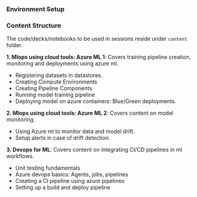 ### Environment Setup


### Content Structure

The code/decks/notebooks to be used in sessions reside under `content` folder.

**1. Mlops using cloud tools: Azure ML 1**: Covers training pipeline creation, monitoring and deployments using azure ml.

- Registering datasets in datastores.
- Creating Compute Environments
- Creating Pipeline Components
- Running model training pipeline
- Deploying model on azure containers: Blue/Green deployments.

**2. Mlops using cloud tools: Azure ML 2**: Covers content on model monitoring.

- Using Azure ml to monitor data and model drift.
- Setup alerts in case of drift detection.

**3. Devops for ML**: Covers content on integrating CI/CD pipelines in ml workflows.

- Unit testing fundamentals
- Azure devops basics: Agents, jobs, pipelines
- Creating a CI pipeline using azure pipelines
- Setting up a build and deploy pipeline